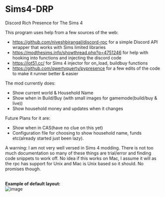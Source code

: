 # Sims4-DRP
Discord Rich Presence for The Sims 4

This program uses help from a few sources of the web:<br>
- https://github.com/niveshbirangal/discord-rpc for a simple Discord API wrapper that works with Sims limited libraries
- https://modthesims.info/showthread.php?p=4751246 for help with hooking into functions and injecting the discord code
- https://lot51.cc/ for Sims 4 injector for on_load, buildbuy functions
- https://github.com/qwertyquerty/pypresence for a few edits of the code to make it runner better & easier

The mod currently does:
- Show current world & Household Name
- Show when in Build/Buy (with small images for gamemode(build/buy & live))
- Show household money and updates when it changes

Future Plans for it are:
- Show when in CAS(have no clue on this yet)
- Configuration file for choosing to show household name, funds etc(already started just been lazy).

A warning:
I am not very well versed in Sims 4 modding. There is not too much documentation so many of these things are trial/error and finding code snippets to work off.
No idea if this works on Mac, I assume it will as the rpc has support for Unix and Mac is Unix based so it should. No promises though.

<br><b>Example of default layout: </b><br>
![image](https://user-images.githubusercontent.com/77337386/205202833-4c7063cb-64b8-4679-93a7-2aeac75948fb.png)
